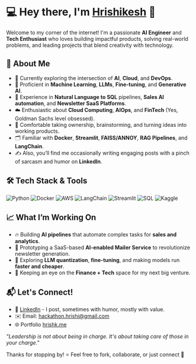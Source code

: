 # 💻 Hey there, I'm [Hrishikesh](https://www.hrishk.me/) 👋

Welcome to my corner of the internet! I'm a passionate **AI Engineer** and **Tech Enthusiast** who loves building impactful products, solving real-world problems, and leading projects that blend creativity with technology.

## 🚀 About Me

- 🔎 Currently exploring the intersection of **AI**, **Cloud**, and **DevOps**.
- 🤖 Proficient in **Machine Learning**, **LLMs**, **Fine-tuning**, and **Generative AI**.
- 💼 Experience in **Natural Language to SQL** pipelines, **Sales AI automation**, and **Newsletter SaaS Platforms**.
- ☁️ Enthusiastic about **Cloud Computing**, **AIOps**, and **FinTech** (Yes, Goldman Sachs level obsessed).
- 🔨 Comfortable taking ownership, brainstorming, and turning ideas into working products.
- 🗂️ Familiar with **Docker**, **Streamlit**, **FAISS/ANNOY**, **RAG Pipelines**, and **LangChain**.
- ✍️ Also, you’ll find me occasionally writing engaging posts with a pinch of sarcasm and humor on **LinkedIn**.



## 🛠 Tech Stack & Tools
![Python](https://img.shields.io/badge/Python-3776AB?style=for-the-badge&logo=python&logoColor=white)
![Docker](https://img.shields.io/badge/Docker-2496ED?style=for-the-badge&logo=docker&logoColor=white)
![AWS](https://img.shields.io/badge/AWS-232F3E?style=for-the-badge&logo=amazonaws&logoColor=white)
![LangChain](https://img.shields.io/badge/LangChain-FFA500?style=for-the-badge)
![Streamlit](https://img.shields.io/badge/Streamlit-FF4B4B?style=for-the-badge&logo=streamlit&logoColor=white)
![SQL](https://img.shields.io/badge/SQL-4479A1?style=for-the-badge&logo=postgresql&logoColor=white)
![Kaggle](https://img.shields.io/badge/Kaggle-20BEFF?style=for-the-badge&logo=kaggle&logoColor=white)



## 📈 What I’m Working On
- 🔥 Building **AI pipelines** that automate complex tasks for **sales and analytics**.
- 📨 Prototyping a SaaS-based **AI-enabled Mailer Service** to revolutionize newsletter generation.
- 🧠 Exploring **LLM quantization**, **fine-tuning**, and making models run **faster and cheaper**.
- 💸 Keeping an eye on the **Finance + Tech** space for my next big venture.



## 📬 Let's Connect!
- 🔗 [LinkedIn](https://www.linkedin.com/in/hrishk/) - I post, sometimes with humor, mostly with value.
- ✉️ Email: hackathon.hrishi@gmail.com
- 🌐 Portfolio [hrishk.me](https://www.hrishk.me/)




_"Leadership is not about being in charge. It's about taking care of those in your charge."_  

Thanks for stopping by! ⭐ Feel free to fork, collaborate, or just connect 🚀
